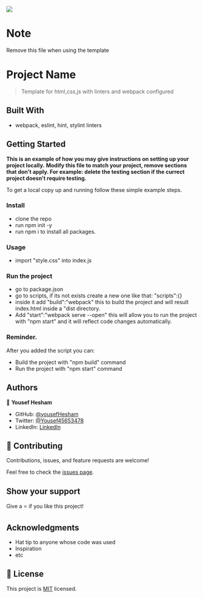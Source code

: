 ![](https://img.shields.io/badge/Microverse-blueviolet)


# Note
Remove this file when using the template
# Project Name

> Template for html,css,js with linters and webpack configured

## Built With

- webpack, eslint, hint, stylint linters



## Getting Started

**This is an example of how you may give instructions on setting up your project locally.**
**Modify this file to match your project, remove sections that don't apply. For example: delete the testing section if the currect project doesn't require testing.**


To get a local copy up and running follow these simple example steps.



### Install
- clone the repo
- run npm init -y
- run npm i to install all packages.


### Usage
- import "style.css" into index.js

### Run the project
- go to package.json
- go to scripts, if its not exists create a new one like that: "scripts":{}
- inside it add "build":"webpack" this to build the project and will result index.html inside a "dist directory.
- Add "start":"webpack serve --open" this will allow you to run the project with "npm start" and it will reflect code changes automatically.

### Reminder.
After you added the script you can:
- Build the project with "npm build" command
- Run the project with "npm start" command



## Authors

👤 **Yousef Hesham**

- GitHub: [@yousefHesham](https://github.com/yosefHesham)
- Twitter: [@Yousef45653478](https://twitter.com/Yousef45653478)
- LinkedIn: [LinkedIn](https://www.linkedin.com/in/yousef-hesham-b132ba179/)


## 🤝 Contributing

Contributions, issues, and feature requests are welcome!

Feel free to check the [issues page](../../issues/).

## Show your support

Give a ⭐️ if you like this project!

## Acknowledgments

- Hat tip to anyone whose code was used
- Inspiration
- etc

## 📝 License

This project is [MIT](./MIT.md) licensed.
